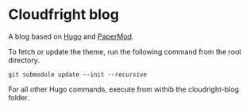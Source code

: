 # Cloudfright blog 

A blog based on [Hugo](https://gohugo.io/) and [PaperMod](https://github.com/adityatelange/hugo-PaperMod). 

To fetch or update the theme, run the following command from the root directory.

```
git submodule update --init --recursive
```


For all other Hugo commands, execute from withib the cloudright-blog folder.
